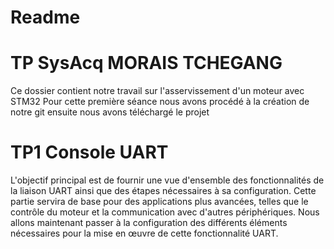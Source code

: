 # Readme
# TP SysAcq MORAIS TCHEGANG
Ce dossier contient notre travail sur l'asservissement d'un moteur avec STM32
Pour cette première séance nous avons procédé à la création de notre git ensuite nous avons téléchargé le projet

# TP1 Console UART
L'objectif principal est de fournir une vue d'ensemble des fonctionnalités de la liaison UART ainsi que des étapes nécessaires à sa configuration. Cette partie servira de base pour des applications plus avancées, telles que le contrôle du moteur et la communication avec d'autres périphériques. Nous allons maintenant passer à la configuration des différents éléments nécessaires pour la mise en œuvre de cette fonctionnalité UART.
